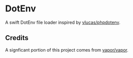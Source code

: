 # DotEnv

A swift DotEnv file loader inspired by [vlucas/phpdotenv](https://github.com/vlucas/phpdotenv).

## Credits

A signficant portion of this project comes from [vapor/vapor](https://github.com/vapor/vapor).
